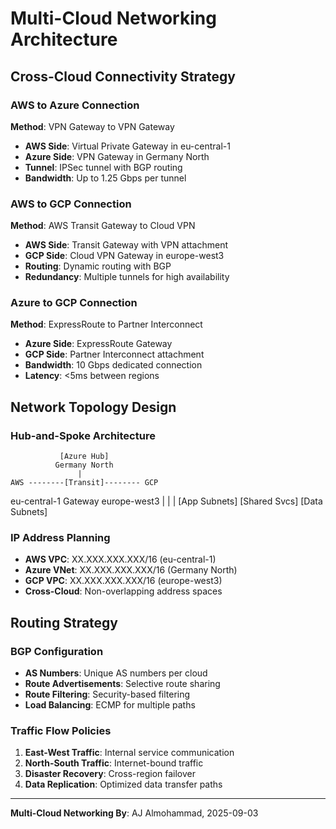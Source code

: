 # Multi-Cloud Networking Architecture

## Cross-Cloud Connectivity Strategy

### AWS to Azure Connection
**Method**: VPN Gateway to VPN Gateway
- **AWS Side**: Virtual Private Gateway in eu-central-1
- **Azure Side**: VPN Gateway in Germany North
- **Tunnel**: IPSec tunnel with BGP routing
- **Bandwidth**: Up to 1.25 Gbps per tunnel

### AWS to GCP Connection
**Method**: AWS Transit Gateway to Cloud VPN
- **AWS Side**: Transit Gateway with VPN attachment
- **GCP Side**: Cloud VPN Gateway in europe-west3
- **Routing**: Dynamic routing with BGP
- **Redundancy**: Multiple tunnels for high availability

### Azure to GCP Connection
**Method**: ExpressRoute to Partner Interconnect
- **Azure Side**: ExpressRoute Gateway
- **GCP Side**: Partner Interconnect attachment
- **Bandwidth**: 10 Gbps dedicated connection
- **Latency**: <5ms between regions

## Network Topology Design

### Hub-and-Spoke Architecture
               [Azure Hub]
              Germany North
                   |
    AWS --------[Transit]-------- GCP
 eu-central-1    Gateway     europe-west3
     |              |             |
[App Subnets]  [Shared Svcs] [Data Subnets]

### IP Address Planning
- **AWS VPC**: XX.XXX.XXX.XXX/16 (eu-central-1)
- **Azure VNet**: XX.XXX.XXX.XXX/16 (Germany North)
- **GCP VPC**: XX.XXX.XXX.XXX/16 (europe-west3)
- **Cross-Cloud**: Non-overlapping address spaces

## Routing Strategy

### BGP Configuration
- **AS Numbers**: Unique AS numbers per cloud
- **Route Advertisements**: Selective route sharing
- **Route Filtering**: Security-based filtering
- **Load Balancing**: ECMP for multiple paths

### Traffic Flow Policies
1. **East-West Traffic**: Internal service communication
2. **North-South Traffic**: Internet-bound traffic
3. **Disaster Recovery**: Cross-region failover
4. **Data Replication**: Optimized data transfer paths

---
**Multi-Cloud Networking By**: AJ Almohammad, 2025-09-03


